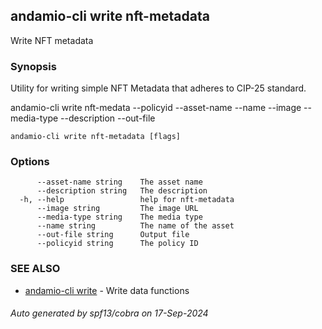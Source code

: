 ## andamio-cli write nft-metadata

Write NFT metadata

### Synopsis


Utility for writing simple NFT Metadata that adheres to CIP-25 standard.

andamio-cli write nft-medata
	--policyid
	--asset-name
	--name
	--image
	--media-type
	--description
	--out-file

	

```
andamio-cli write nft-metadata [flags]
```

### Options

```
      --asset-name string    The asset name
      --description string   The description
  -h, --help                 help for nft-metadata
      --image string         The image URL
      --media-type string    The media type
      --name string          The name of the asset
      --out-file string      Output file
      --policyid string      The policy ID
```

### SEE ALSO

* [andamio-cli write](andamio-cli_write.md.md)	 - Write data functions

###### Auto generated by spf13/cobra on 17-Sep-2024
